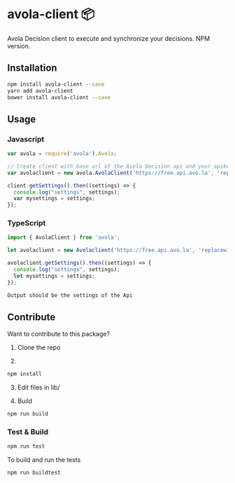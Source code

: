 # avola-client :package:
Avola Decision client to execute and synchronize your decisions. NPM version.

## Installation 
```sh
npm install avola-client --save
yarn add avola-client
bower install avola-client --save
```
## Usage
### Javascript
```javascript
var avola = require('avola').Avola;

// Create client with base url of the Avola Decision api and your apikey
var avolaclient = new avola.AvolaClient('https://free.api.avo.la', 'replacewithclientid', 'replacewithclientsecret', 'optionaltokenhost');

client.getSettings().then((settings) => {
  console.log("settings", settings);
  var mysettings = settings;
});
```

### TypeScript
```typescript
import { AvolaClient } from 'avola';

let avolaclient = new Avolaclient('https://free.api.avo.la', 'replacewithclientid', 'replacewithclientsecret', 'optionaltokenhost');

avolaclient.getSettings().then((settings) => {
  console.log("settings", settings);
  let mysettings = settings;
});
```

```sh
Output should be the settings of the Api
```

## Contribute
Want to contribute to this package?
1) Clone the repo

2)
```sh
npm install
```
3) Edit files in lib/

4) Build
```sh
npm run build
```

### Test & Build
```sh
npm run test
```

To build and run the tests
```sh
npm run buildtest
```